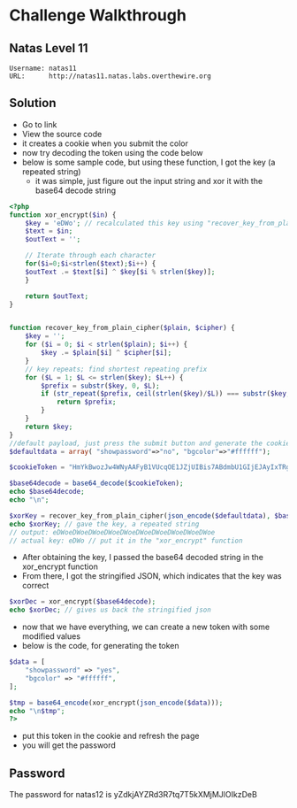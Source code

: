 # Challenge Walkthrough

## Natas Level 11

```
Username: natas11
URL:      http://natas11.natas.labs.overthewire.org
```

## Solution

- Go to link
- View the source code
- it creates a cookie when you submit the color
- now try decoding the token using the code below
- below is some sample code, but using these function, I got the key (a repeated string)
    - it was simple, just figure out the input string and xor it with the base64 decode string 

```php
<?php
function xor_encrypt($in) {
    $key = 'eDWo'; // recalculated this key using "recover_key_from_plain_cipher" function
    $text = $in;
    $outText = '';

    // Iterate through each character
    for($i=0;$i<strlen($text);$i++) {
    $outText .= $text[$i] ^ $key[$i % strlen($key)];
    }

    return $outText;
}


function recover_key_from_plain_cipher($plain, $cipher) {
    $key = '';
    for ($i = 0; $i < strlen($plain); $i++) {
        $key .= $plain[$i] ^ $cipher[$i];
    }
    // key repeats; find shortest repeating prefix
    for ($L = 1; $L <= strlen($key); $L++) {
        $prefix = substr($key, 0, $L);
        if (str_repeat($prefix, ceil(strlen($key)/$L)) === substr($key, 0, strlen($key))) {
            return $prefix;
        }
    }
    return $key;
}
//default payload, just press the submit button and generate the cookie
$defaultdata = array( "showpassword"=>"no", "bgcolor"=>"#ffffff");

$cookieToken = "HmYkBwozJw4WNyAAFyB1VUcqOE1JZjUIBis7ABdmbU1GIjEJAyIxTRg="; // my token

$base64decode = base64_decode($cookieToken);
echo $base64decode;
echo "\n";

$xorKey = recover_key_from_plain_cipher(json_encode($defaultdata), $base64decode);
echo $xorKey; // gave the key, a repeated string
// output: eDWoeDWoeDWoeDWoeDWoeDWoeDWoeDWoeDWoeDWoe
// actual key: eDWo // put it in the "xor_encrypt" function
```

- After obtaining the key, I passed the base64 decoded string in the xor_encrypt function 
- From there, I got the stringified JSON, which indicates that the key was correct
```php
$xorDec = xor_encrypt($base64decode);
echo $xorDec; // gives us back the stringified json
```

- now that we have everything, we can create a new token with some modified values
- below is the code, for generating the token

```php
$data = [
    "showpassword" => "yes",
    "bgcolor" => "#ffffff",
];

$tmp = base64_encode(xor_encrypt(json_encode($data)));
echo "\n$tmp";
?>
```

- put this token in the cookie and refresh the page
- you will get the password

## Password

The password for natas12 is yZdkjAYZRd3R7tq7T5kXMjMJlOIkzDeB